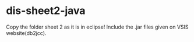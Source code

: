 # dis-sheet2-java
Copy the folder sheet 2 as it is in eclipse!
Include the .jar files given on VSIS website(db2jcc).
